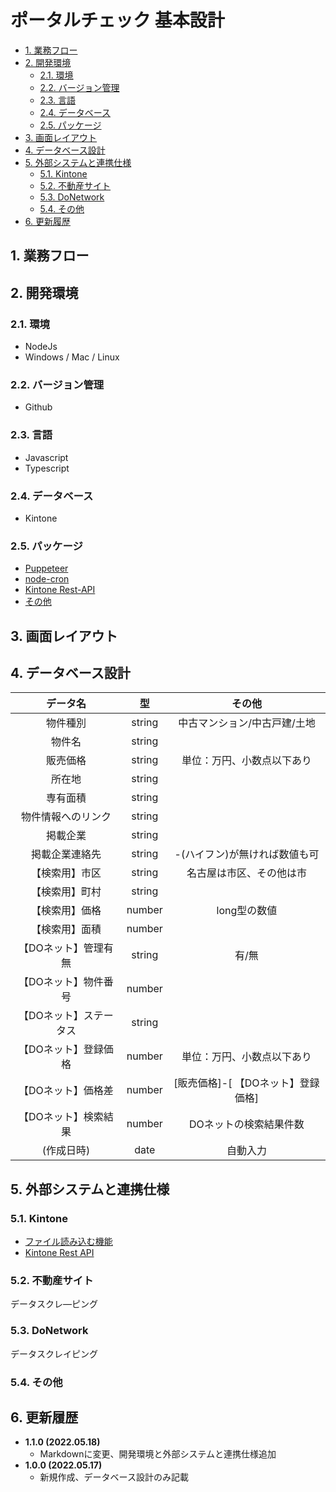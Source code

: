 # ポータルチェック 基本設計 <!-- omit in toc -->

- [1. 業務フロー](#1-業務フロー)
- [2. 開発環境](#2-開発環境)
  - [2.1. 環境](#21-環境)
  - [2.2. バージョン管理](#22-バージョン管理)
  - [2.3. 言語](#23-言語)
  - [2.4. データベース](#24-データベース)
  - [2.5. パッケージ](#25-パッケージ)
- [3. 画面レイアウト](#3-画面レイアウト)
- [4. データベース設計](#4-データベース設計)
- [5. 外部システムと連携仕様](#5-外部システムと連携仕様)
  - [5.1. Kintone](#51-kintone)
  - [5.2. 不動産サイト](#52-不動産サイト)
  - [5.3. DoNetwork](#53-donetwork)
  - [5.4. その他](#54-その他)
- [6. 更新履歴](#6-更新履歴)

## 1. 業務フロー

## 2. 開発環境

### 2.1. 環境

- NodeJs
- Windows / Mac / Linux

### 2.2. バージョン管理

- Github

### 2.3. 言語

- Javascript
- Typescript

### 2.4. データベース

- Kintone

### 2.5. パッケージ

- [Puppeteer](https://github.com/puppeteer/puppeteer)
- [node-cron](https://github.com/node-cron/node-cron)
- [Kintone Rest-API](https://github.com/kintone/js-sdk/blob/master/packages/rest-api-client/docs/record.md)
- [その他](https://github.com/Lorenzras/yumetetsu-cron/blob/main/package.json)

## 3. 画面レイアウト

## 4. データベース設計

|      **データ名**      | **型** |             **その他**             |
| :--------------------: | :----: | :--------------------------------: |
|        物件種別        | string |    中古マンション/中古戸建/土地    |
|         物件名         | string |
|        販売価格        | string |     単位：万円、小数点以下あり     |
|         所在地         | string |
|        専有面積        | string |
|   物件情報へのリンク   | string |
|        掲載企業        | string |
|     掲載企業連絡先     | string |   -(ハイフン)が無ければ数値も可    |
|     【検索用】市区     | string |      名古屋は市区、その他は市      |
|     【検索用】町村     | string |
|     【検索用】価格     | number |            long型の数値            |
|     【検索用】面積     | number |
|  【DOネット】管理有無  | string |               有/無                |
|  【DOネット】物件番号  | number |
| 【DOネット】ステータス | string |
|  【DOネット】登録価格  | number |     単位：万円、小数点以下あり     |
|   【DOネット】価格差   | number | [販売価格]-[ 【DOネット】登録価格] |
|  【DOネット】検索結果  | number |       DOネットの検索結果件数       |
|       (作成日時)       |  date  |              自動入力              |

## 5. 外部システムと連携仕様

### 5.1. Kintone

- [ファイル読み込む機能](https://jp.cybozu.help/k/ja/user/using_app/import_records/import_csv.html)
- [Kintone Rest API](https://github.com/kintone/js-sdk/blob/master/packages/rest-api-client/docs/record.md)

### 5.2. 不動産サイト

データスクレ―ピング

### 5.3. DoNetwork

データスクレイピング

### 5.4. その他

## 6. 更新履歴

- **1.1.0 (2022.05.18)**
  - Markdownに変更、開発環境と外部システムと連携仕様追加
- **1.0.0 (2022.05.17)**
  - 新規作成、データベース設計のみ記載
